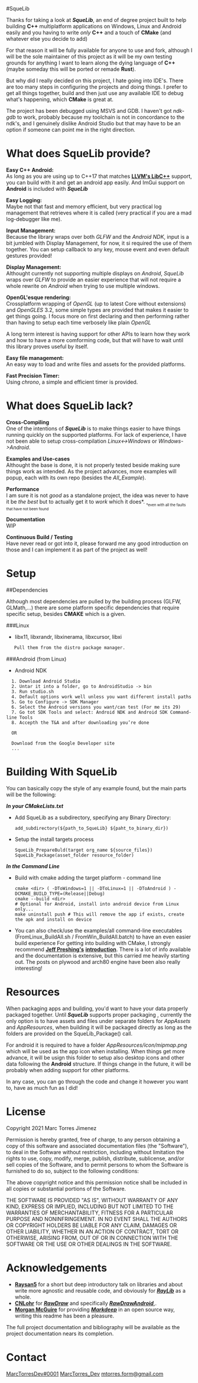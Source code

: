 #SqueLib


Thanks for taking a look at ***SqueLib***, an end of degree project built to help building **C++** multiplatform applications on Windows, Linux and Android easily and you having to write _only_  **C++** and a touch of **CMake** (and whatever else you decide to add)

For that reason it will be fully available for anyone to use and fork, although I will be the sole maintainer of this project as it will be my own testing grounds for anything I want to learn along the dying language of **C++** (maybe someday this will be ported or remade **Rust**).

But why did I really decided on this project, I hate going into IDE's. There are too many steps in configuring the projects and doing things. I prefer to get all things together, build and then just use any available IDE to debug what's happening, which **CMake** is great at. 

The project has been debugged using MSVS and GDB. I haven't got _ndk-gdb_ to work, probably because my toolchain is not in concordance to the ndk's, and I genuinely dislike Android Studio but that may have to be an option if someone can point me in the right direction.

What does SqueLib provide?
===

**Easy C++ Android:**</br>
As long as you are using up to C++17 that matches **[LLVM's LibC++](https://libcxx.llvm.org/)** support, you can build with it and get an android app easily.
And ImGui support on **Android** is included with ***SqueLib***

**Easy Logging:**</br>
Maybe not that fast and memory efficient, but very practical log management that retrieves where it is called (very practical if you are a mad log-debugger like me).

**Input Management:**</br>
Because the library wraps over both _GLFW_ and the _Android NDK_, input is a bit jumbled with Display Management, for now, it si required the use of them together.
You can setup callback to any key, mouse event and even default gestures provided!

**Display Management:**</br>
Althought currently not supporting multiple displays on _Android_, _SqueLib_ wraps over _GLFW_ to provide an easier experience that will not require a whole rewrite on _Android_ when trying to use multiple windows.

**OpenGL'esque rendering:**</br>
Crossplatform wrapping of _OpenGL_ (up to latest Core without extensions) and _OpenGLES_ 3.2, some simple types are provided that makes it easier to get things going. I focus more on first declaring and then performing rather than having to setup each time verbosely like plain _OpenGL_

A long term interest is having support for other APIs to learn how they work and how to have a more comforming code, but that will have to wait until this library proves useful by itself.

**Easy file management:**</br>
An easy way to load and write files and assets for the provided platforms.

**Fast Precision Timer:**</br>
Using _chrono_, a simple and efficient timer is provided.

What does SqueLib lack?
===
**Cross-Compiling**</br>
One of the intentions of ***SqueLib*** is to make things easier to have things running quickly on the supported platforms. For lack of experience, I have not been able to setup cross-compilation _Linux<->Windows_ or _Windows->Android_.

**Examples and Use-cases**</br>
Althought the base is done, it is not properly tested beside making sure things work as intended. As the project advances, more examples will popup, each with its own repo (besides the *All_Example*).

**Performance**</br>
I am sure it is not *good* as a standalone project, the idea was never to have it be *the best* but to actually get it to *work* which it does*.
<sub><sub>*even with all the faults that have not been found</sub></sub>

**Documentation**</br>
WIP

**Continuous Build / Testing**</br>
Have never read or got into it, please forward me any good introduction on those and I can implement it as part of the project as well! 

Setup
===
##Dependencies

Although most dependencies are pulled by the building process (GLFW, GLMath,...) there are some platform specific dependencies that require specific setup, besides **CMAKE** which is a given.

###Linux
- libx11, libxrandr,  libxinerama, libxcursor, libxi
~~~~~~~~~~~~~~~~~~~~~~~~~~~~~~~~~~~~~~~~~ bash
   Pull them from the distro package manager.
~~~~~~~~~~~~~~~~~~~~~~~~~~~~~~~~~~~~~~~~~

###Android (from Linux)
 - Android NDK
 ~~~~~~~~~~~~~~~~~~~~~~~~~~~~~~~~~~~~~~~~~
   1. Download Android Studio
   2. Untar it into a folder, go to AndroidStudio -> bin
   3. Run studio.sh
   4. Default options work well unless you want different install paths
   5. Go to Configure -> SDK Manager
   6. Select the Android versions you want/can test (For me its 29)
   7. Go tot SDK Tools and select: Android NDK and Android SDK Command-line Tools
   8. Accepth the T&A and after downloading you’re done

   OR

   Download from the Google Developer site
   ...
 ~~~~~~~~~~~~~~~~~~~~~~~~~~~~~~~~~~~~~~~~~

Building With SqueLib
===

You can basically copy the style of any example found, but the main parts will be the following:

***In your CMakeLists.txt***
 - Add SqueLib as a subdirectory, specifying any Binary Directory:
    ~~~~~~~~~~~~~~~~~~~~~~~~~~~~~~~~~~~~~~~~~
    add_subdirectory(${path_to_SqueLib} ${paht_to_binary_dir})
    ~~~~~~~~~~~~~~~~~~~~~~~~~~~~~~~~~~~~~~~~~
 - Setup the install targets process
    ~~~~~~~~~~~~~~~~~~~~~~~~~~~~~~~~~~~~~~~~~
    SqueLib_PrepareBuld(target org_name ${source_files})
    SqueLib_Package(asset_folder resource_folder)
    ~~~~~~~~~~~~~~~~~~~~~~~~~~~~~~~~~~~~~~~~~
***In the Command Line***
 - Build with cmake adding the target platform - command line
    ~~~~~~~~~~~~~~~~~~~~~~~~~~~~~~~~~~~~~~~~~
    cmake <dir> ( -DToWindows=1 || -DToLinux=1 || -DToAndroid ) -DCMAKE_BUILD_TYPE=(Release||Debug)
    cmake --build <dir>
    # Optional for Android, install into android device from Linux only... 
    make uninstall push # This will remove the app if exists, create the apk and install on device
    ~~~~~~~~~~~~~~~~~~~~~~~~~~~~~~~~~~~~~~~~~
 - You can also check/use the examples/all command-line executables (FromLinux_BuildAll.sh / FromWin_BuildAll.batch) to have an even easier build experience 
For getting into building with CMake, I strongly recommend **[Jeff Preshing's](https://preshing.com/)** **[introduction](https://preshing.com/20170522/learn-cmakes-scripting-language-in-15-minutes/)**.
There is a lot of info available and the documentation is extensive, but this carried me heavily starting out. The posts on plywood and arch80 engine have been also really interesting!

Resources
===
When packaging apps and building, you'd want to have your data properly packaged together. Until ***SqueLib*** supports proper packaging , currently the only option is to have assets and files under separate folders for _AppAssets_ and _AppResources_, when building it will be packaged directly as long as the folders are provided on the SqueLib_Package() call.

For android it is required to have a folder _AppResources/icon/mipmap.png_ which will be used as the app icon when installing. When things get more advance, it will be usign this folder to setup also desktop icons and other data following the **Android** structure. If things change in the future, it will be probably when adding support for other platforms.

In any case, you can go through the code and change it however you want to, have as much fun as I did!

License
===
Copyright 2021 Marc Torres Jimenez

Permission is hereby granted, free of charge, to any person obtaining a copy of this software and associated documentation files (the "Software"), to deal in the Software without restriction, including without limitation the rights to use, copy, modify, merge, publish, distribute, sublicense, and/or sell copies of the Software, and to permit persons to whom the Software is furnished to do so, subject to the following conditions:

The above copyright notice and this permission notice shall be included in all copies or substantial portions of the Software.

THE SOFTWARE IS PROVIDED "AS IS", WITHOUT WARRANTY OF ANY KIND, EXPRESS OR IMPLIED, INCLUDING BUT NOT LIMITED TO THE WARRANTIES OF MERCHANTABILITY, FITNESS FOR A PARTICULAR PURPOSE AND NONINFRINGEMENT. IN NO EVENT SHALL THE AUTHORS OR COPYRIGHT HOLDERS BE LIABLE FOR ANY CLAIM, DAMAGES OR OTHER LIABILITY, WHETHER IN AN ACTION OF CONTRACT, TORT OR OTHERWISE, ARISING FROM, OUT OF OR IN CONNECTION WITH THE SOFTWARE OR THE USE OR OTHER DEALINGS IN THE SOFTWARE.

Acknowledgements
===
 - **[Raysan5](https://github.com/raysan5/)** for a short but deep introductory talk on libraries and about write more agnostic and reusable code, and obviously for **[_RayLib_](https://www.raylib.com/)** as a whole.
 - **[CNLohr](https://github.com/cnlohr)** for **[_RawDraw_](https://github.com/cntools/rawdraw/tree/27f05afe1747e3dc7a5dd02eaf2b761ef3624762)** and specifically **[_RawDrawAndroid_](https://github.com/cnlohr/rawdrawandroid)**,.
 - **[Morgan McGuire](https://casual-effects.com/)** for providing **[_Markdeep_](https://casual-effects.com/markdeep)** in an open source way, writing this readme has been a pleasure.

 The full project documentation and bibliography will be available as the project documentation nears its completion.

 Contact
 ===

[<i class="fab fa-discord"></i> MarcTorresDev#0001](https://discord.com)
[<i class="fab fa-twitter-square"></i> MarcTorres_Dev](https://twitter.com/MarcTorres_Dev)
[mtorres.form@gmail.com](https://mail.google.com/mail/?view=cm&fs=1&to=mtorres.form@gmail.com)

